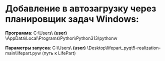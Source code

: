 # Добавление в автозагрузку через планировщик задач Windows:

**Программа**:          C:\Users\ **(user)** \AppData\Local\Programs\Python\Python313\pythonw

**Параметры запуска**:  C:\Users\ **(user)** \Desktop\lifepart_pyqt5-realization-main\lifepart.pyw  (путь к LifePart)
